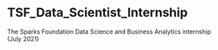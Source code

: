# TSF_Data_Scientist_Internship
The Sparks Foundation Data Science and Business Analytics internship (July 2021)

